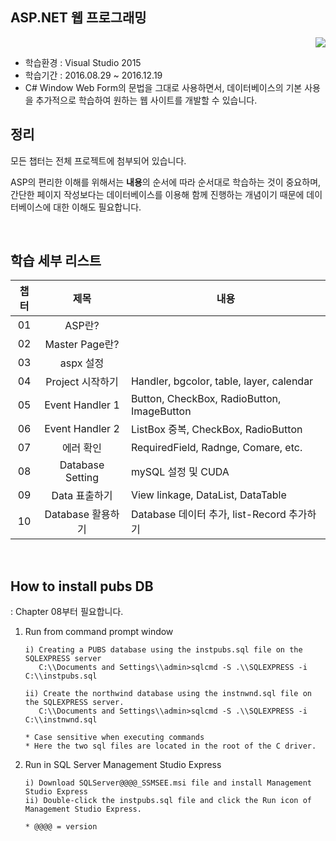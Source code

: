 ## ASP.NET 웹 프로그래밍

<div align="right">
<a href="https://hits.seeyoufarm.com"/><img src="https://hits.seeyoufarm.com/api/count/incr/badge.svg?url=https://github.com/eona1301/Basic_ASP.NET"/></a>
</div>

- 학습환경 : Visual Studio 2015
- 학습기간 : 2016.08.29 ~ 2016.12.19
- C# Window Web Form의 문법을 그대로 사용하면서, 데이터베이스의 기본 사용을 추가적으로 학습하여 원하는 웹 사이트를 개발할 수 있습니다.

## 정리

모든 챕터는 전체 프로젝트에 첨부되어 있습니다.

ASP의 편리한 이해를 위해서는 **내용**의 순서에 따라 순서대로 학습하는 것이 중요하며, 간단한 페이지 작성보다는 데이터베이스를 이용해 함께 진행하는 개념이기 때문에 데이터베이스에 대한 이해도 필요합니다.

<br>

## 학습 세부 리스트


| 챕터  |       제목        | 내용                                       |
| :---: | :---------------: | ------------------------------------------ |
|  01   |      ASP란?       |                                            |
|  02   |  Master Page란?   |                                            |
|  03   |     aspx 설정     |                                            |
|  04   | Project 시작하기  | Handler, bgcolor, table, layer, calendar   |
|  05   |  Event Handler 1  | Button, CheckBox, RadioButton, ImageButton |
|  06   |  Event Handler 2  | ListBox 중복, CheckBox, RadioButton        |
|  07   |     에러 확인     | RequiredField, Radnge, Comare, etc.        |
|  08   | Database Setting  | mySQL 설정 및 CUDA                         |
|  09   |   Data 표출하기   | View linkage, DataList, DataTable          |
|  10   | Database 활용하기 | Database 데이터 추가, list-Record 추가하기         |

<br>

## How to install pubs DB

: Chapter 08부터 필요합니다.

1. Run from command prompt window

   ```
   i) Creating a PUBS database using the instpubs.sql file on the SQLEXPRESS server
      C:\\Documents and Settings\\admin>sqlcmd -S .\\SQLEXPRESS -i C:\\instpubs.sql

   ii) Create the northwind database using the instnwnd.sql file on the SQLEXPRESS server.
      C:\\Documents and Settings\\admin>sqlcmd -S .\\SQLEXPRESS -i C:\\instnwnd.sql

   * Case sensitive when executing commands
   * Here the two sql files are located in the root of the C driver.
   ```

2. Run in SQL Server Management Studio Express

   ```
   i) Download SQLServer@@@@_SSMSEE.msi file and install Management Studio Express
   ii) Double-click the instpubs.sql file and click the Run icon of Management Studio Express.

   * @@@@ = version
   ```
